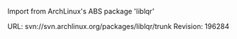 Import from ArchLinux's ABS package 'liblqr'

URL: svn://svn.archlinux.org/packages/liblqr/trunk
Revision: 196284
